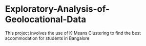 # Exploratory-Analysis-of-Geolocational-Data
This project involves the use of K-Means Clustering to find the best accommodation for students in Bangalore
